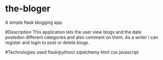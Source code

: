 # the-bloger
A simple flask blogging app.

#Description
This application lets the user view blogs and the date postedon different categories and also comment on them.
As a writer i can register and login to post or delete blogs.

#Technologies used
flask(python)
sqlalchemy
html
css
javascript

